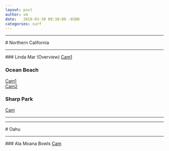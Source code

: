 ```yaml
---
layout: post
author: vm 
date:   2019-03-30 09:38:00 -0300
categories: surf 
---
```


<script type="text/javascript">
    window.onload = function() {
      var a = document.getElementById("linda");
      a.onclick = function() {
        console.log("test!");
        cameraCurrentTimeReset=3000000000000001;
      }
    }
    window.onload = function() {
      var a = document.getElementById("ob");
      a.onclick = function() {
        cameraCurrentTimeReset=3000000000000001;
      }
    }

</script>
<hr>
# Northern California
<hr>
### Linda Mar (Overview)
<a id="linda" href="http://e.cdn-surfline.com/syndication/embed/v1/player.html?id=153608">Cam1</a><br>
<!--<a id="linda2" href="http://e.cdn-surfline.com/syndication/embed/v1/player.html?id=5013">Cam2</a>
-->

### Ocean Beach
<a id="ob" href="http://e.cdn-surfline.com/syndication/embed/v1/player.html?id=4127">Cam1</a><br>
<a id="ob2" href="http://e.cdn-surfline.com/syndication/embed/v1/player.html?id=4128">Cam2</a>


### Sharp Park
<a id="sharppark" href="http://e.cdn-surfline.com/syndication/embed/v1/player.html?id=5017">Cam</a>
<hr><hr>
# Oahu
<hr>
### Ala Moana Bowls
<a id="alamoanabowls" href="http://e.cdn-surfline.com/syndication/embed/v1/player.html?id=5538">Cam</a>

<!--<form action="http://e.cdn-surfline.com/syndication/embed/v1/player.html?id=5013" method="post">
  <div>
    <label for="to">ad cycle</label>
    <input name="cameraCurrentTimeReset" id="cameraCurrentTimeReset" value="3000000000000001">
  </div>
  <div>
    <button>Cam</button>
  </div>
</form>-->


